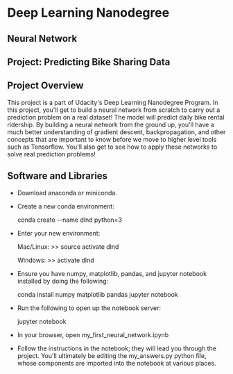 # Deep Learning Nanodegree
## Neural Network
## Project: Predicting Bike Sharing Data

## Project Overview
This project is a part of Udacity's Deep Learning Nanodegree Program. In this project, you'll get to build a neural network from scratch to carry out a prediction problem on a real dataset! The model will predict daily bike rental ridership. By building a neural network from the ground up, you'll have a much better understanding of gradient descent, backpropagation, and other concepts that are important to know before we move to higher level tools such as Tensorflow. You'll also get to see how to apply these networks to solve real prediction problems!

## Software and Libraries
- Download anaconda or miniconda.
- Create a new conda environment:

  conda create --name dlnd python=3

- Enter your new environment:

  Mac/Linux: >> source activate dlnd

  Windows: >> activate dlnd

- Ensure you have numpy, matplotlib, pandas, and jupyter notebook installed by doing the following:

  conda install numpy matplotlib pandas jupyter notebook

- Run the following to open up the notebook server:

  jupyter notebook

- In your browser, open my_first_neural_network.ipynb

- Follow the instructions in the notebook; they will lead you through the project. You'll ultimately be editing the my_answers.py python file, whose components are imported into the notebook at various places.
